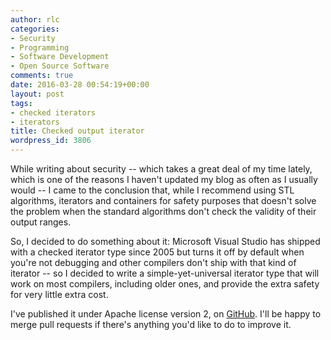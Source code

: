 ```yaml
---
author: rlc
categories:
- Security
- Programming
- Software Development
- Open Source Software
comments: true
date: 2016-03-28 00:54:19+00:00
layout: post
tags:
- checked iterators
- iterators
title: Checked output iterator
wordpress_id: 3806
---
```


While writing about security -- which takes a great deal of my time lately, which is one of the reasons I haven't updated my blog as often as I usually would -- I came to the conclusion that, while I recommend using STL algorithms, iterators and containers for safety purposes that doesn't solve the problem when the standard algorithms don't check the validity of their output ranges.

<!--more-->

So, I decided to do something about it: Microsoft Visual Studio has shipped with a checked iterator type since 2005 but turns it off by default when you're not debugging and other compilers don't ship with that kind of iterator -- so I decided to write a simple-yet-universal iterator type that will work on most compilers, including older ones, and provide the extra safety for very little extra cost.

I've published it under Apache license version 2, on [GitHub](https://github.com/blytkerchan/checkediterator). I'll be happy to merge pull requests if there's anything you'd like to do to improve it.